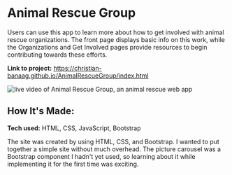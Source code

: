 # Animal Rescue Group
Users can use this app to learn more about how to get involved with animal rescue organizations. The front page displays basic info on this work, while the Organizations and Get Involved pages provide resources to begin contributing towards these efforts.

**Link to project:** https://christian-banaag.github.io/AnimalRescueGroup/index.html

![live video of Animal Rescue Group, an animal rescue web app](https://github.com/leahthompson01/UpdatedSpace/blob/main/Above-the-Horizon.gif)

## How It's Made:

**Tech used:** HTML, CSS, JavaScript, Bootstrap

The site was created by using HTML, CSS, and Bootstrap. I wanted to put together a simple site without much overhead. The picture carousel was a Bootstrap component I hadn't yet used, so learning about it while implementing it for the first time was exciting.